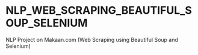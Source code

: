 # NLP_WEB_SCRAPING_BEAUTIFUL_SOUP_SELENIUM
NLP Project on Makaan.com (Web Scraping using Beautiful Soup and Selenium)

